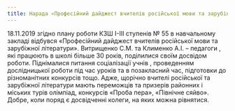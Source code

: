 ```yaml
---
title: Нарада «Професійний дайджест вчителів російської мови та зарубіжної літератури»
---
```


18.11.2019 згідно плану роботи КЗШ І-ІІІ ступенів № 55 в навчальному закладі відбувся «Професійний дайджест вчителів російської мови та зарубіжної літератури». Витрищенко С.М. та Клименко А.І. – педагоги , які працюють в школі більше 30 років, поділилися своїм досвідом роботи. Піднімалися питання соціалізації учнів , проведенням дослідницької роботи під час уроків та в позакласний час, підготовки до різноманітних конкурсів тощо. Адже, щорічно вчителі російської та зарубіжної літератури мають переможців та призерів районних і міських турів олімпіад, конкурсів «Проба пера», «Північне сяйво». Добре, коли поряд є досвідченні колеги, на яких можна рівнятися.

<slideshow />

